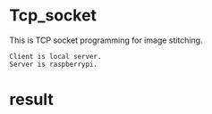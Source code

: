 # Tcp_socket

   This is TCP socket programming for image stitching.
    
    Client is local server. 
    Server is raspberrypi. 
  
# result
    


  

